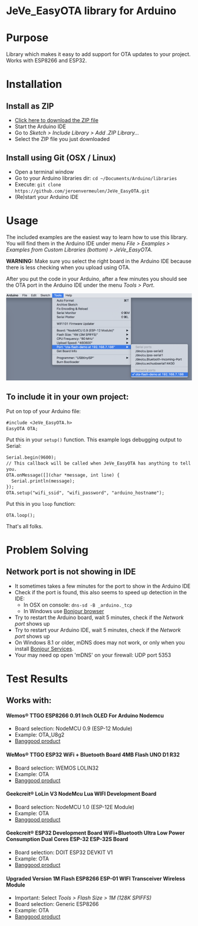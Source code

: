 JeVe_EasyOTA library for Arduino
================================

# Purpose

Library which makes it easy to add support for OTA updates to your project. Works with ESP8266 and ESP32.

# Installation

## Install as ZIP

* [Click here to download the ZIP file](https://github.com/jeroenvermeulen/JeVe_EasyOTA/archive/master.zip)
* Start the Arduino IDE
* Go to _Sketch > Include Library > Add .ZIP Library..._
* Select the ZIP file you just downloaded

## Install using Git (OSX / Linux)

* Open a terminal window
* Go to your Arduino libraries dir: `cd ~/Documents/Arduino/libraries`
* Execute: `git clone https://github.com/jeroenvermeulen/JeVe_EasyOTA.git`
* (Re)start your Arduino IDE

# Usage

The included examples are the easiest way to learn how to use this library. <br />
You will find them in the Arduino IDE under menu _File > Examples > Examples from Custom Libraries (bottom) > JeVe_EasyOTA_.

**WARNING:** Make sure you select the right board in the Arduino IDE because there is less checking when you upload using OTA.

After you put the code in your Arduino, after a few minutes you should see the OTA port in the Arduino IDE under the menu _Tools > Port_. 

![Arduino IDE Menu > Port](docs/menu_ota_port.png)

## To include it in your own project:

Put on top of your Arduino file:
```
#include <JeVe_EasyOTA.h> 
EasyOTA OTA;
```

Put this in your `setup()` function. This example logs debugging output to Serial:
```
Serial.begin(9600);
// This callback will be called when JeVe_EasyOTA has anything to tell you.
OTA.onMessage([](char *message, int line) {
  Serial.println(message);
});
OTA.setup("wifi_ssid", "wifi_password", "arduino_hostname");
```

Put this in you `loop` function:
```
OTA.loop();
```

That's all folks.

# Problem Solving

## Network port is not showing in IDE

* It sometimes takes a few minutes for the port to show in the Arduino IDE
* Check if the port is found, this also seems to speed up detection in the IDE:
  * In OSX on console: `dns-sd -B _arduino._tcp`
  * In Windows use [Bonjour browser](http://hobbyistsoftware.com/bonjourBrowser)
* Try to restart the Arduino board, wait 5 minutes, check if the _Network port_ shows up
* Try to restart your Arduino IDE, wait 5 minutes, check if the _Network port_ shows up
* On Windows 8.1 or older, mDNS does may not work, or only when you install [Bonjour Services](https://support.apple.com/kb/DL999?locale=en_US).
* Your may need op open 'mDNS' on your firewall: UDP port 5353

# Test Results

## Works with:

#### Wemos® TTGO ESP8266 0.91 Inch OLED For Arduino Nodemcu 

* Board selection: NodeMCU 0.9 (ESP-12 Module)
* Example: OTA_U8g2
* [Banggood product](https://www.banggood.com/Wemos-TTGO-ESP8266-0_91-Inch-OLED-For-Arduino-Nodemcu-p-1205904.html)

#### WeMos® TTGO ESP32 WiFi + Bluetooth Board 4MB Flash UNO D1 R32

* Board selection: WEMOS LOLIN32
* Example: OTA
* [Banggood product](https://www.banggood.com/WeMos-TTgo-ESP32-WiFi-Bluetooth-Board-4MB-Flash-UNO-D1-R32-p-1163967.html)

#### Geekcreit® LoLin V3 NodeMcu Lua WIFI Development Board

* Board selection: NodeMCU 1.0 (ESP-12E Module)
* Example: OTA
* [Banggood product](https://www.banggood.com/V3-NodeMcu-Lua-WIFI-Development-Board-p-992733.html)

#### Geekcreit® ESP32 Development Board WiFi+Bluetooth Ultra Low Power Consumption Dual Cores ESP-32 ESP-32S Board

* Board selection: DOIT ESP32 DEVKIT V1
* Example: OTA
* [Banggood product](https://www.banggood.com/ESP32-Development-Board-WiFiBluetooth-Ultra-Low-Power-Consumption-Dual-Cores-ESP-32-ESP-32S-Board-p-1109512.html)

#### Upgraded Version 1M Flash ESP8266 ESP-01 WIFI Transceiver Wireless Module

* Important: Select _Tools > Flash Size > 1M (128K SPIFFS)_
* Board selection: Generic ESP8266
* Example: OTA
* [Banggood product](https://www.banggood.com/Upgraded-Version-1M-Flash-ESP8266-ESP-01-WIFI-Transceiver-Wireless-Module-p-979509.html)
